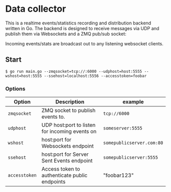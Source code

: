 # Data collector

This is a realtime events/statistics recording and distribution backend written in Go.
The backend is designed to receive messages via UDP and publish them via Websockets and a ZMQ pub/sub socket:

Incoming events/stats are broadcast out to any listening websocket clients.

## Start

    $ go run main.go --zmqsocket=tcp://:6000 --udphost=host:5555 --wshost=host:5555 --ssehost=localhost:5556 --accesstoken=foobar


### Options

Option        | Description                                       | example
------------- | ------------------------------------------------- | -----------------
`zmqsocket`   | ZMQ socket to publish events to.                  | `tcp://6000`
`udphost`     | UDP host:port to listen for incoming events on    | `someserver:5555`
`wshost`      | host:port for Websockets endpoint                 | `somepublicserver.com:80`
`ssehost`     | host:port for Server Sent Events endpoint         | `somepublicserver:5555`
`accesstoken` | Access token to authenticate public endpoints     | "foobar123"
